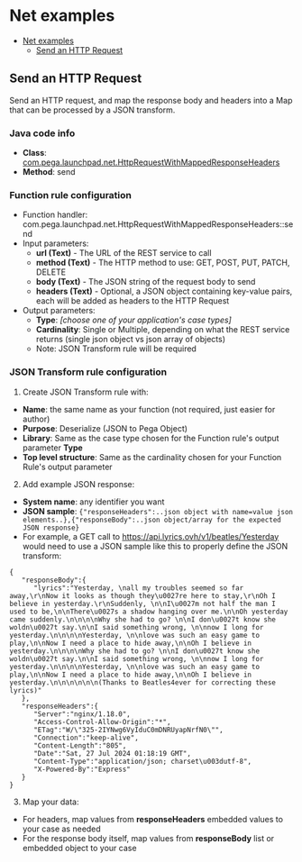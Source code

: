 # Net examples

<!-- TOC -->
* [Net examples](#net-examples)
  * [Send an HTTP Request](#Send-an-HTTP-Request)
<!-- TOC -->

## Send an HTTP Request

Send an HTTP request, and map the response body and headers into a Map that can be processed by a JSON transform.

### Java code info
- **Class**: [com.pega.launchpad.net.HttpRequestWithMappedResponseHeaders](src/main/java/com/pega/launchpad/net/HttpRequestWithMappedResponseHeaders.java)
- **Method**: send

### Function rule configuration

- Function handler: com.pega.launchpad.net.HttpRequestWithMappedResponseHeaders::send
- Input parameters:
  - **url (Text)** - The URL of the REST service to call
  - **method (Text)** - The HTTP method to use: GET, POST, PUT, PATCH, DELETE
  - **body (Text)** - The JSON string of the request body to send
  - **headers (Text)** - Optional, a JSON object containing key-value pairs, each will be added as headers to the HTTP Request
- Output parameters:
  - **Type**: *[choose one of your application's case types]*
  - **Cardinality**: Single or Multiple, depending on what the REST service returns (single json object vs json array of objects)
  - Note: JSON Transform rule will be required
    
### JSON Transform rule configuration

1. Create JSON Transform rule with:
- **Name**: the same name as your function (not required, just easier for author)
- **Purpose**: Deserialize (JSON to Pega Object)
- **Library**: Same as the case type chosen for the Function rule's output parameter **Type**
- **Top level structure**: Same as the cardinality chosen for your Function Rule's output parameter
2. Add example JSON response:
- **System name**: any identifier you want
- **JSON sample**: ```{"responseHeaders":..json object with name=value json elements..},{"responseBody":..json object/array for the expected JSON response}```
- For example, a GET call to https://api.lyrics.ovh/v1/beatles/Yesterday would need to use a JSON sample like this to properly define the JSON transform:
```
{
   "responseBody":{
      "lyrics":"Yesterday, \nall my troubles seemed so far away,\r\nNow it looks as though they\u0027re here to stay,\r\nOh I believe in yesterday.\r\nSuddenly, \n\nI\u0027m not half the man I used to be,\n\nThere\u0027s a shadow hanging over me.\n\nOh yesterday came suddenly.\n\n\n\nWhy she had to go? \n\nI don\u0027t know she woldn\u0027t say.\n\nI said something wrong, \n\nnow I long for yesterday.\n\n\n\nYesterday, \n\nlove was such an easy game to play,\n\nNow I need a place to hide away,\n\nOh I believe in yesterday.\n\n\n\nWhy she had to go? \n\nI don\u0027t know she woldn\u0027t say.\n\nI said something wrong, \n\nnow I long for yesterday.\n\n\n\nYesterday, \n\nlove was such an easy game to play,\n\nNow I need a place to hide away,\n\nOh I believe in yesterday.\n\n\n\n\n\n(Thanks to Beatles4ever for correcting these lyrics)"
   },
   "responseHeaders":{
      "Server":"nginx/1.18.0",
      "Access-Control-Allow-Origin":"*",
      "ETag":"W/\"325-2IYNwg6VyIduC0mDNRUyapNrfN0\"",
      "Connection":"keep-alive",
      "Content-Length":"805",
      "Date":"Sat, 27 Jul 2024 01:18:19 GMT",
      "Content-Type":"application/json; charset\u003dutf-8",
      "X-Powered-By":"Express"
   }
}
```
3. Map your data:
- For headers, map values from **responseHeaders** embedded values to your case as needed
- For the response body itself, map values from **responseBody** list or embedded object to your case
  
